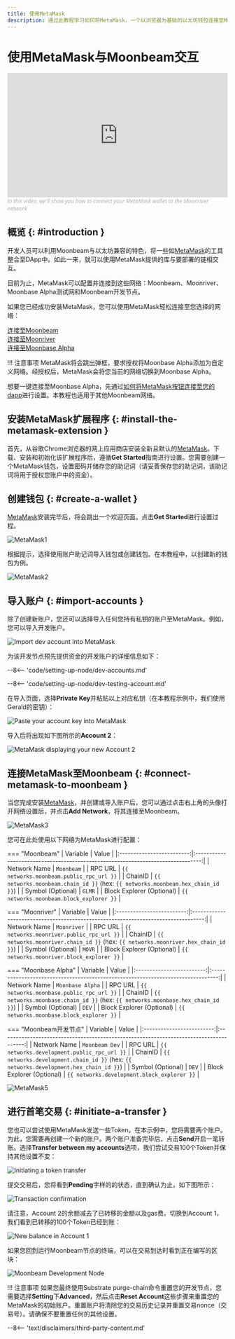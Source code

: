 ```yaml
---
title: 使用MetaMask
description: 通过此教程学习如何将MetaMask，一个以浏览器为基础的以太坊钱包连接至Moonriver、Moonbase Alpha测试网或Moonbeam开发节点。
---
```


# 使用MetaMask与Moonbeam交互

<style>.embed-container { position: relative; padding-bottom: 56.25%; height: 0; overflow: hidden; max-width: 100%; } .embed-container iframe, .embed-container object, .embed-container embed { position: absolute; top: 0; left: 0; width: 100%; height: 100%; }</style><div class='embed-container'><iframe src='https://www.youtube.com/embed/ywpc1UwpIyg' frameborder='0' allowfullscreen></iframe></div>
<style>.caption { font-family: Open Sans, sans-serif; font-size: 0.9em; color: rgba(170, 170, 170, 1); font-style: italic; letter-spacing: 0px; position: relative;}</style><div class='caption'>In this video, we'll show you how to connect your MetaMask wallet to the Moonriver network</a></div>

## 概览 {: #introduction }

开发人员可以利用Moonbeam与以太坊兼容的特色，将一些如[MetaMask](https://metamask.io/)的工具整合至DApp中。如此一来，就可以使用MetaMask提供的库与要部署的链相交互。

目前为止，MetaMask可以配置并连接到这些网络：Moonbeam、Moonriver、Moonbase Alpha测试网和Moonbeam开发节点。

如果您已经成功安装MetaMask，您可以使用MetaMask轻松连接至您选择的网络：

<div class="button-wrapper">
    <a href="#" class="md-button connectMetaMask" value="moonbeam">连接至Moonbeam</a>
</div>
<div class="button-wrapper">
    <a href="#" class="md-button connectMetaMask" value="moonriver">连接至Moonriver</a>
</div>
<div class="button-wrapper">
    <a href="#" class="md-button connectMetaMask" value="moonbase">连接至Moonbase Alpha</a>
</div>

!!! 注意事项
    MetaMask将会跳出弹框，要求授权将Moonbase Alpha添加为自定义网络。经授权后，MetaMask会将您当前的网络切换到Moonbase Alpha。

想要一键连接至Moonbase Alpha，先通过[如何将MetaMask按钮连接至您的dapp](/builders/interact/metamask-dapp/)进行设置。本教程也适用于其他Moonbeam网络。

## 安装MetaMask扩展程序 {: #install-the-metamask-extension }

首先，从谷歌Chrome浏览器的网上应用商店安装全新且默认的[MetaMask](https://metamask.io/)。下载、安装和初始化该扩展程序后，遵循**Get Started**指南进行设置。您需要创建一个MetaMask钱包，设置密码并储存您的助记词（请妥善保存您的助记词，该助记词将用于授权您账户中的资金）。

## 创建钱包 {: #create-a-wallet }

[MetaMask](https://metamask.io)安装完毕后，将会跳出一个欢迎页面。点击**Get Started**进行设置过程。

![MetaMask1](/images/tokens/connect/metamask/metamask-1.png)

根据提示，选择使用账户助记词导入钱包或创建钱包。在本教程中，以创建新的钱包为例。

![MetaMask2](/images/tokens/connect/metamask/metamask-2.png)

## 导入账户 {: #import-accounts }

除了创建新账户，您还可以选择导入任何您持有私钥的账户至MetaMask。例如，您可以导入开发账户。

![Import dev account into MetaMask](/images/tokens/connect/metamask/metamask-3.png)

为该开发节点预先提供资金的开发账户的详细信息如下：

--8<-- 'code/setting-up-node/dev-accounts.md'

--8<-- 'code/setting-up-node/dev-testing-account.md'

在导入页面，选择**Private Key**并粘贴以上对应私钥（在本教程示例中，我们使用Gerald的密钥）：

![Paste your account key into MetaMask](/images/tokens/connect/metamask/metamask-4.png)

导入后将出现如下图所示的**Account 2**：

![MetaMask displaying your new Account 2](/images/tokens/connect/metamask/metamask-5.png)

## 连接MetaMask至Moonbeam {: #connect-metamask-to-moonbeam }

当您完成安装[MetaMask](https://metamask.io/)，并创建或导入账户后，您可以通过点击右上角的头像打开网络设置后，并点击**Add Network**，将其连接至Moonbeam。

![MetaMask3](/images/tokens/connect/metamask/metamask-6.png)

您可在此处使用以下网络为MetaMask进行配置：

=== "Moonbeam"
    |         Variable          |                                      Value                                       |
    |:-------------------------:|:--------------------------------------------------------------------------------:|
    |       Network Name        |                                    `Moonbeam`                                    |
    |          RPC URL          |                        `{{ networks.moonbeam.public_rpc_url }}`                         |
    |          ChainID          | `{{ networks.moonbeam.chain_id }}` (hex: `{{ networks.moonbeam.hex_chain_id }}`) |
    |     Symbol (Optional)     |                                      `GLMR`                                      |
    | Block Explorer (Optional) |                     `{{ networks.moonbeam.block_explorer }}`                     |

=== "Moonriver"
    |         Variable          |                                       Value                                        |
    |:-------------------------:|:----------------------------------------------------------------------------------:|
    |       Network Name        |                                    `Moonriver`                                     |
    |          RPC URL          |                         `{{ networks.moonriver.public_rpc_url }}`                         |
    |          ChainID          | `{{ networks.moonriver.chain_id }}` (hex: `{{ networks.moonriver.hex_chain_id }}`) |
    |     Symbol (Optional)     |                                       `MOVR`                                       |
    | Block Explorer (Optional) |                     `{{ networks.moonriver.block_explorer }}`                      |

=== "Moonbase Alpha"
    |         Variable          |                                      Value                                       |
    |:-------------------------:|:--------------------------------------------------------------------------------:|
    |       Network Name        |                                 `Moonbase Alpha`                                 |
    |          RPC URL          |                        `{{ networks.moonbase.public_rpc_url }}`                         |
    |          ChainID          | `{{ networks.moonbase.chain_id }}` (hex: `{{ networks.moonbase.hex_chain_id }}`) |
    |     Symbol (Optional)     |                                      `DEV`                                       |
    | Block Explorer (Optional) |                     `{{ networks.moonbase.block_explorer }}`                     |

=== "Moonbeam开发节点"
    |         Variable          |                                         Value                                          |
    |:-------------------------:|:--------------------------------------------------------------------------------------:|
    |       Network Name        |                                     `Moonbeam Dev`                                     |
    |          RPC URL          |                          `{{ networks.development.public_rpc_url }}`                          |
    |          ChainID          | `{{ networks.development.chain_id }}` (hex: `{{ networks.development.hex_chain_id }}`) |
    |     Symbol (Optional)     |                                         `DEV`                                          |
    | Block Explorer (Optional) |                      `{{ networks.development.block_explorer }}`                       |

![MetaMask5](/images/tokens/connect/metamask/metamask-7.png)

## 进行首笔交易 {: #initiate-a-transfer }

您也可以尝试使用MetaMask发送一些Token。在本示例中，您将需要两个账户。为此，您需要再创建一个新的账户。两个账户准备完毕后，点击**Send**开启一笔转账。选择**Transfer between my accounts**选项，我们尝试交易100个Token并保持其他设置不变：

![Initiating a token transfer](/images/tokens/connect/metamask/metamask-8.png)

提交交易后，您将看到**Pending**字样的的状态，直到确认为止，如下图所示：

![Transaction confirmation](/images/tokens/connect/metamask/metamask-9.png)

请注意，Account 2的余额减去了已转移的金额以及gas费。切换到Account 1，我们看到已转移的100个Token已经到账：

![New balance in Account 1](/images/tokens/connect/metamask/metamask-10.png)

如果您回到运行Moonbeam节点的终端，可以在交易到达时看到正在编写的区块：

![Moonbeam Development Node](/images/tokens/connect/metamask/metamask-11.png)

!!! 注意事项
    如果您最终使用Substrate purge-chain命令重置您的开发节点，您需要选择**Setting**下**Advanced**，然后点击**Reset Account**这些步骤来重置您的MetaMask的初始账户。重置账户将清除您的交易历史记录并重置交易nonce（交易号）。请确保不要重置任何的其他设置。

--8<-- 'text/disclaimers/third-party-content.md'